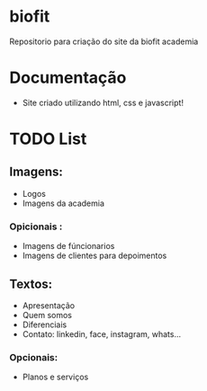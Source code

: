 # biofit
Repositorio para criação do site da biofit academia


# Documentação
- Site criado utilizando html, css e javascript!

# TODO List

## Imagens:
- Logos
- Imagens da academia
### Opicionais : 
- Imagens de fúncionarios
- Imagens de clientes para depoimentos

## Textos:
- Apresentação
- Quem somos
- Diferenciais
- Contato: linkedin, face, instagram, whats...
### Opcionais:
- Planos e serviços
